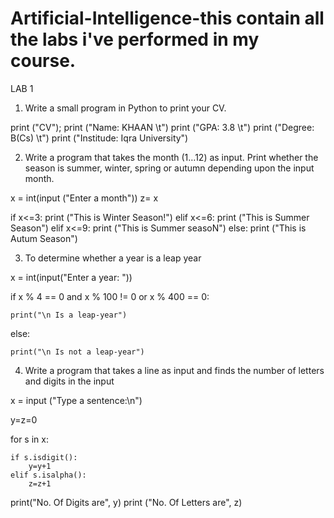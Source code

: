# Artificial-Intelligence-this contain all the labs i've performed in my course.
LAB 1
1.	Write a small program in Python to print your CV.

print ("CV");
print ("Name: KHAAN \t")
print ("GPA: 3.8 \t")
print ("Degree: B(Cs) \t")
print ("Institude: Iqra University")

2.	Write a program that takes the month (1…12) as input. Print whether the season is summer, winter, spring or autumn depending upon the input month.

x = int(input ("Enter a month"))
z= x

if x<=3:
    print ("This is Winter Season!")
elif x<=6:
    print ("This is Summer Season")
elif x<=9:
    print ("This is Summer seasoN")
else:
    print ("This is Autum Season")

3.	To determine whether a year is a leap year

x = int(input("Enter a year: "))

if x % 4 == 0 and x % 100 != 0 or x % 400 == 0:

    print("\n Is a leap-year")

else:

    print("\n Is not a leap-year")

4.	Write a program that takes a line as input and finds the number of letters and digits in the input

x = input ("Type a sentence:\n")

y=z=0

for s in x:

    if s.isdigit():
        y=y+1
    elif s.isalpha():
        z=z+1


print("No. Of Digits are", y)
print ("No. Of Letters are", z)
